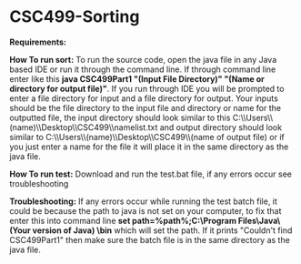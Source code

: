 # CSC499-Sorting

**Requirements:**


**How To run sort:**
To run the source code, open the java file in any Java based IDE or run it through the command line. If through command line enter like this **java CSC499Part1 "(Input File Directory)" "(Name or directory for output file)"**. If you run through IDE you will be prompted to enter a file directory for input and a file directory for output. Your inputs should be the file directory to the input file and directory or name for the outputted file, the input directory should look similar to this C:\\\Users\\\\(name)\\\Desktop\\\CSC499\\\namelist.txt and output  directory should look similar to C:\\\Users\\\\(name)\\\Desktop\\\CSC499\\\\(name of output file) or if you just enter a name for the file it will place it in the same directory as the java file.

**How To run test:**
Download and run the test.bat file, if any errors occur see troubleshooting

**Troubleshooting:**
If any errors occur while running the test batch file, it could be because the path to java is not set on your computer, to fix that enter this into command line **set path=%path%;C:\Program Files\Java\ (Your version of Java) \bin** which will set the path. If it prints "Couldn't find CSC499Part1" then make sure the batch file is in the same directory as the java file.
